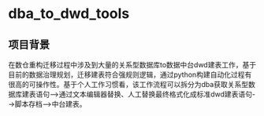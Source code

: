 # dba_to_dwd_tools
## 项目背景
在数仓重构迁移过程中涉及到大量的关系型数据库to数据中台dwd建表工作，基于目前的数据治理规划，迁移建表符合强规则逻辑，通过python构建自动化过程有很高的可操作性。基于个人工作习惯看，该工作流程可以拆分为dba获取关系型数据库建表语句-->通过文本编辑器替换、人工替换最终格式化成标准dwd建表语句-->脚本存档-->中台建表。
